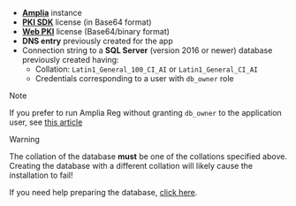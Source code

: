 ﻿* **[Amplia](../../../amplia/index.md)** instance
* **[PKI SDK](../../../pki-sdk/index.md)** license (in Base64 format)
* **[Web PKI](../../../web-pki/index.md)** license (Base64/binary format)
* **DNS entry** previously created for the app
* Connection string to a **SQL Server** (version 2016 or newer) database previously created having:
  * Collation: `Latin1_General_100_CI_AI` or `Latin1_General_CI_AI`
  * Credentials corresponding to a user with `db_owner` role

> [!NOTE]
> If you prefer to run Amplia Reg without granting `db_owner` to the application user, see [this article](../unprivileged-db-user.md)

> [!WARNING]
> The collation of the database **must** be one of the collations specified above. Creating the database with a different collation will likely cause the installation to fail!

If you need help preparing the database, [click here](../prepare-database.md).
